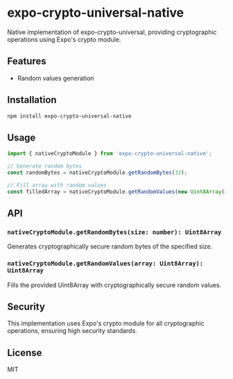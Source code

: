 # expo-crypto-universal-native

Native implementation of expo-crypto-universal, providing cryptographic operations using Expo's crypto module.

## Features

- Random values generation

## Installation

```bash
npm install expo-crypto-universal-native
```

## Usage

```typescript
import { nativeCryptoModule } from 'expo-crypto-universal-native';

// Generate random bytes
const randomBytes = nativeCryptoModule.getRandomBytes(32);

// Fill array with random values
const filledArray = nativeCryptoModule.getRandomValues(new Uint8Array(32));
```

## API

### `nativeCryptoModule.getRandomBytes(size: number): Uint8Array`

Generates cryptographically secure random bytes of the specified size.

### `nativeCryptoModule.getRandomValues(array: Uint8Array): Uint8Array`

Fills the provided Uint8Array with cryptographically secure random values.

## Security

This implementation uses Expo's crypto module for all cryptographic operations, ensuring high security standards.

## License

MIT
